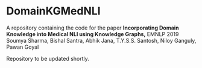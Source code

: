 # DomainKGMedNLI
A repository containing the code for the paper 
__Incorporating Domain Knowledge into Medical NLI using Knowledge Graphs,__ EMNLP 2019 
Soumya Sharma, Bishal Santra, Abhik Jana, T.Y.S.S. Santosh, Niloy Ganguly, Pawan Goyal

Repository to be updated shortly.

